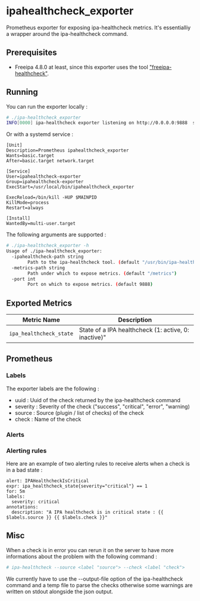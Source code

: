 # ipahealthcheck_exporter

Prometheus exporter for exposing ipa-healthcheck metrics. It's essentialliy a wrapper around the ipa-healthcheck command.


## Prerequisites

 * Freeipa 4.8.0 at least, since this exporter uses the tool ["freeipa-healthcheck"](https://github.com/freeipa/freeipa-healthcheck).

## Running

You can run the exporter locally :

```sh
# ./ipa-healthcheck_exporter 
INFO[0000] ipa-healthcheck exporter listening on http://0.0.0.0:9888  source="ipahealthcheck_exporter.go:139"
```

Or with a systemd service :

```
[Unit]
Description=Prometheus ipahealthcheck_exporter
Wants=basic.target
After=basic.target network.target

[Service]
User=ipahealthcheck-exporter
Group=ipahealthcheck-exporter
ExecStart=/usr/local/bin/ipahealthcheck_exporter

ExecReload=/bin/kill -HUP $MAINPID
KillMode=process
Restart=always

[Install]
WantedBy=multi-user.target
```

The following arguments are supported :

```sh
# ./ipa-healthcheck_exporter -h
Usage of ./ipa-healthcheck_exporter:
  -ipahealthcheck-path string
    	Path to the ipa-healthcheck tool. (default "/usr/bin/ipa-healthcheck")
  -metrics-path string
    	Path under which to expose metrics. (default "/metrics")
  -port int
    	Port on which to expose metrics. (default 9888)
```

## Exported Metrics

| Metric Name                                         | Description                                                                     |
| --------------------------------------------------- | ------------------------------------------------------------------------------- |
| `ipa_healthcheck_state`                             | State of a IPA healthcheck (1: active, 0: inactive)"                            |


## Prometheus

### Labels

The exporter labels are the following :
 * uuid : Uuid of the check returned by the ipa-healthcheck command
 * severity : Severity of the check ("success", "critical", "error", "warning)
 * source : Source (plugin / list of checks) of the check
 * check : Name of the check

### Alerts

### Alerting rules

Here are an example of two alerting rules to receive alerts when a check is in a bad state :

```
alert: IPAHealthcheckIsCritical
expr: ipa_healthcheck_state{severity="critical"} == 1
for: 5m
labels:
  severity: critical
annotations:
  description: "A IPA healthcheck is in critical state : {{ $labels.source }} {{ $labels.check }}"
```

## Misc

When a check is in error you can rerun it on the server to have more informations about the problem with the following command :

```sh
# ipa-healthcheck --source <label "source"> --check <label "check">
```

We currently have to use the --output-file option of the ipa-healthcheck command and a temp file to parse the checks otherwise some warnings are written on stdout alongside the json output.
